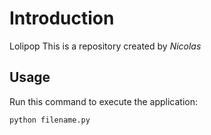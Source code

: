 # Introduction

Lolipop
This is a repository created by *Nicolas*


## Usage


Run this command to execute the application:


`python filename.py` 

 

```
